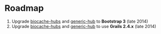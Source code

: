 # Roadmap

1. Upgrade [biocache-hubs](https://github.com/AtlasOfLivingAustralia/biocache-hubs) and [generic-hub](https://github.com/AtlasOfLivingAustralia/generic-hub) to **Bootstrap 3** (late 2014)
2. Upgrade [biocache-hubs](https://github.com/AtlasOfLivingAustralia/biocache-hubs) and [generic-hub](https://github.com/AtlasOfLivingAustralia/generic-hub) to use **Grails 2.4.x** (late 2014)